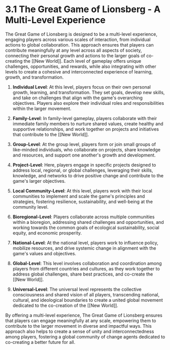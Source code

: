 # 3.1 The Great Game of Lionsberg - A Multi-Level Experience

The Great Game of Lionsberg is designed to be a multi-level experience, engaging players across various scales of interaction, from individual actions to global collaboration. This approach ensures that players can contribute meaningfully at any level across all aspects of society, connecting their personal growth and actions to the larger goals of co-creating the [[New World]]. Each level of gameplay offers unique challenges, opportunities, and rewards, while also integrating with other levels to create a cohesive and interconnected experience of learning, growth, and transformation. 

1.  **Individual Level**: At this level, players focus on their own personal growth, learning, and transformation. They set goals, develop new skills, and take on challenges that align with the game's overarching objectives. Players also explore their individual roles and responsibilities within the larger movement.
    
2.  **Family-Level**: In family-level gameplay, players collaborate with their immediate family members to nurture shared values, create healthy and supportive relationships, and work together on projects and initiatives that contribute to the [[New World]].
    
3.  **Group-Level**: At the group level, players form or join small groups of like-minded individuals, who collaborate on projects, share knowledge and resources, and support one another's growth and development.
    
4.  **Project-Level**: Here, players engage in specific projects designed to address local, regional, or global challenges, leveraging their skills, knowledge, and networks to drive positive change and contribute to the game's larger objectives.
    
5.  **Local Community-Level**: At this level, players work with their local communities to implement and scale the game's principles and strategies, fostering resilience, sustainability, and well-being at the community level.
    
6.  **Bioregional-Level**: Players collaborate across multiple communities within a bioregion, addressing shared challenges and opportunities, and working towards the common goals of ecological sustainability, social equity, and economic prosperity.
    
7.  **National-Level**: At the national level, players work to influence policy, mobilize resources, and drive systemic change in alignment with the game's values and objectives.
    
8.  **Global-Level**: This level involves collaboration and coordination among players from different countries and cultures, as they work together to address global challenges, share best practices, and co-create the [[New World]].
    
9.  **Universal-Level**: The universal level represents the collective consciousness and shared vision of all players, transcending national, cultural, and ideological boundaries to create a united global movement dedicated to the co-creation of the [[New World]].
    

By offering a multi-level experience, The Great Game of Lionsberg ensures that players can engage meaningfully at any scale, empowering them to contribute to the larger movement in diverse and impactful ways. This approach also helps to create a sense of unity and interconnectedness among players, fostering a global community of change agents dedicated to co-creating a better future for all.